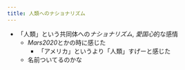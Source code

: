 ```yaml
---
title: 人類へのナショナリズム
---
```


* 「人類」という共同体への*ナショナリズム*, *愛国心*的な感情
  * *Mars2020*とかの時に感じた
    * 「アメリカ」というより「人類」すげーと感じた
  * 名前ついてるのかな
